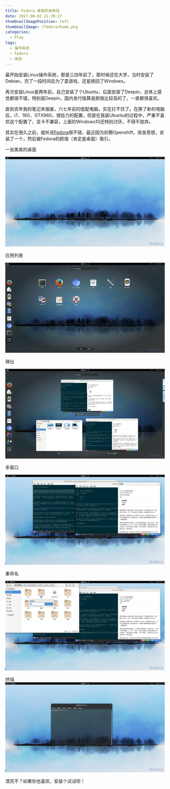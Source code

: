 ```yaml
---
title: Fedora 桌面系统体验
date: 2017-08-03 21:39:17
thumbnailImagePosition: left
thumbnailImage: /fedora/home.png
categories: 
  - Play
tags:
  - 操作系统
  - Fedora
  - 体验
---
```


最开始安装Linux操作系统，那是三四年前了，那时候还在大学，当时安装了Debian，完了一段时间后为了耍游戏，还是换回了Windows。
<!--more-->

再次安装Linux是两年前，自己安装了个Ubuntu，后面安装了Deepin，总体上感觉都很不错，特别是Deepin，国内发行版算是颜值比较高的了，一直都很喜欢。

直到去年我的笔记本报废，六七年前的低配电脑，实在扛不住了。在换了新的电脑后，i7、16G、GTX960，很给力的配置，但是在我装Ubuntu的过程中，严重不喜欢这个配置了，显卡不兼容，上面的Windows10还特别讨厌，不得不放弃。

其实在很久之前，就听说[Fedora](https://getfedora.org/)很不错，最近因为折腾Openshift，突发奇想，安装了一个，然后被Fedora的颜值（肯定是桌面）吸引。

一张美美的桌面

![](/fedora/home.png)

应用列表

![](/fedora/apps.png)

弹出

![](/fedora/super.png)

多窗口

![](/fedora/edit.png)

重命名

![](/fedora/rename.png)

终端
![](/fedora/terminal.png)

漂亮不？如果你也喜欢，安装个试试呗！